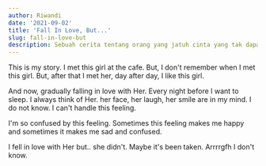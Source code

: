 ```yaml
---
author: Riwandi
date: '2021-09-02'
title: 'Fall In Love, But...'
slug: fall-in-love-but
description: Sebuah cerita tentang orang yang jatuh cinta yang tak dapat dia miliki saat ini
---
```


This is my story. I met this girl at the cafe. But, I don't remember when I met this girl.
But, after that I met her, day after day, I like this girl.

And now, gradually falling in love with Her. Every night before I want to sleep. I always think of Her. her face, her laugh, her smile are in my mind. I do not know. I can't handle this feeling.

I'm so confused by this feeling. Sometimes this feeling makes me happy and sometimes it makes me sad and confused.

I fell in love with Her but.. she didn't. Maybe it's been taken. Arrrrgfh I don't know.
